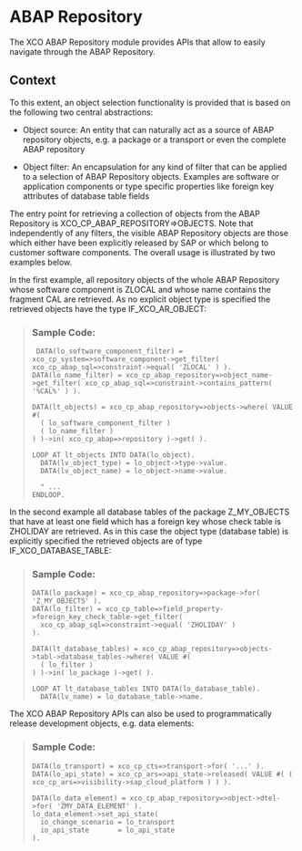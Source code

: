 <!-- loio5a2cd698d463441d9c1a4c431a7cdb5b -->

# ABAP Repository

The XCO ABAP Repository module provides APIs that allow to easily navigate through the ABAP Repository.



<a name="loio5a2cd698d463441d9c1a4c431a7cdb5b__section_pv2_tjj_hmb"/>

## Context

To this extent, an object selection functionality is provided that is based on the following two central abstractions:

-   Object source: An entity that can naturally act as a source of ABAP repository objects, e.g. a package or a transport or even the complete ABAP repository

-   Object filter: An encapsulation for any kind of filter that can be applied to a selection of ABAP Repository objects. Examples are software or application components or type specific properties like foreign key attributes of database table fields


The entry point for retrieving a collection of objects from the ABAP Repository is XCO\_CP\_ABAP\_REPOSITORY=\>OBJECTS. Note that independently of any filters, the visible ABAP Repository objects are those which either have been explicitly released by SAP or which belong to customer software components. The overall usage is illustrated by two examples below.

In the first example, all repository objects of the whole ABAP Repository whose software component is ZLOCAL and whose name contains the fragment CAL are retrieved. As no explicit object type is specified the retrieved objects have the type IF\_XCO\_AR\_OBJECT:

> ### Sample Code:  
> ```abap
>  DATA(lo_software_component_filter) = xco_cp_system=>software_component->get_filter( xco_cp_abap_sql=>constraint->equal( 'ZLOCAL' ) ).
> DATA(lo_name_filter) = xco_cp_abap_repository=>object_name->get_filter( xco_cp_abap_sql=>constraint->contains_pattern( '%CAL%' ) ).
> 
> DATA(lt_objects) = xco_cp_abap_repository=>objects->where( VALUE #(
>   ( lo_software_component_filter )
>   ( lo_name_filter )
> ) )->in( xco_cp_abap=>repository )->get( ).
> 
> LOOP AT lt_objects INTO DATA(lo_object).
>   DATA(lv_object_type) = lo_object->type->value.
>   DATA(lv_object_name) = lo_object->name->value.
> 
>   " ...
> ENDLOOP.
> ```

In the second example all database tables of the package Z\_MY\_OBJECTS that have at least one field which has a foreign key whose check table is ZHOLIDAY are retrieved. As in this case the object type \(database table\) is explicitly specified the retrieved objects are of type IF\_XCO\_DATABASE\_TABLE:

> ### Sample Code:  
> ```abap
> DATA(lo_package) = xco_cp_abap_repository=>package->for( 'Z_MY_OBJECTS' ).
> DATA(lo_filter) = xco_cp_table=>field_property->foreign_key_check_table->get_filter(
>   xco_cp_abap_sql=>constraint->equal( 'ZHOLIDAY' )
> ).
> 
> DATA(lt_database_tables) = xco_cp_abap_repository=>objects->tabl->database_tables->where( VALUE #(
>   ( lo_filter )
> ) )->in( lo_package )->get( ).
> 
> LOOP AT lt_database_tables INTO DATA(lo_database_table).
>   DATA(lv_name) = lo_database_table->name.
> ```

The XCO ABAP Repository APIs can also be used to programmatically release development objects, e.g. data elements:

> ### Sample Code:  
> ```abap
> DATA(lo_transport) = xco_cp_cts=>transport->for( '...' ).
> DATA(lo_api_state) = xco_cp_ars=>api_state->released( VALUE #( ( xco_cp_ars=>visibility->sap_cloud_platform ) ) ).
> 
> DATA(lo_data_element) = xco_cp_abap_repository=>object->dtel->for( 'ZMY_DATA_ELEMENT' ).
> lo_data_element->set_api_state(
>   io_change_scenario = lo_transport
>   io_api_state       = lo_api_state
> ).
> ```

